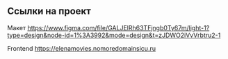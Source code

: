 ## Ссылки на проект

Макет  https://www.figma.com/file/GALJElRh63TFjngb0Ty67m/light-1?type=design&node-id=1%3A3992&mode=design&t=zJDWO2iVvVrbtru2-1

Frontend https://elenamovies.nomoredomainsicu.ru
